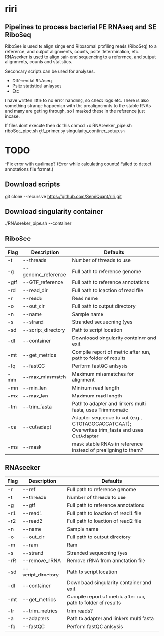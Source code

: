 # riri

## Pipelines to process bacterial PE RNAseq and SE RiboSeq
RiboSee is used to align singe end Ribosomal profiling reads (RiboSeq) to a reference, and output alignments, counts, psite determination, etc.
RNAseeker is used to align pair-end sequencing to a reference, and output alignments, counts and statistics.

Secondary scripts can be used for analyses.
- Differential RNAseq
- Psite statistical anlayses
- Etc

I have written little to no error handling, so check logs etc.
There is also something strange happenign with the prealignemnts to the stable RNAs and many are getting through, so I masked these in the reference just incase.

If files dont execute then do this
chmod +x RNAseeker_pipe.sh riboSee_pipe.sh gtf_primer.py singularity_continer_setup.sh



# TODO
-Fix error with qualimap? (Error while calculating counts! Failed to detect annotations file format.)



## Download scripts
git clone --recursive https://github.com/SemiQuant/riri.git

## Download singularity container
./RNAseeker_pipe.sh --container


## RiboSee

| Flag | Description | Defaults |
| --- | --- | --- |
| -t|--threads | Number of threads to use | NA |
| -g|--genome\_reference | Full path to reference genome | ${Script\_dir}/references/NC_000962.fasta |
| -gtf|--GTF\_reference | Full path to reference annotations | ${Script\_dir}/references/NC_000962.gff |
| -rd|--read\_dir | Full path to loaction of read file | NA |
| -r|--reads | Read name | NA |
| -o|--out\_dir | Full path to output directory | NA |
| -n|--name | Sample name | NA |
| -s|--strand | Stranded sequecning (yes|no|reverse) | no |
| -sd|--script\_directory | Path to script location | $(dirname &quot;$0&quot;) |
| -dl|--container | Downloaad singularity container and exit | NA |
| -mt|--get\_metrics | Compile report of metric after run, path to folder of results | NA |
| -fq|--fastQC | Perform fastQC anlsysis | NA |
| -mm|--max\_missmatch | Maximum missmatches for alignment | 2 |
| -mn|--min\_len | Mininum read length | 24 |
| -mx|--max\_len | Maximum read length | 36 |
| -tm|--trim\_fasta | Path to adapter and linkers multi fasta, uses Trimmomatic | ${Script\_dir}/references/adapts.fasta |
| -ca|--cut\adapt | Adapter sequence to cut (e.g., CTGTAGGCACCATCAAT); Overwrites trim_fasta and uses CutAdapter | NA |
| -ms|--mask | mask stable RNAs in reference instead of prealigning to them? | NA |

## RNAseeker

| Flag | Description | Defaults |
| --- | --- | --- |
| -r|--ref | Full path to reference genome | ${Script\_dir}/references/NC_000962.fasta |
| -t|--threads | Number of threads to use |
| -g|--gtf | Full path to reference annotations | ${Script\_dir}/references/NC_000962.gff |
| -r1|--read1 | Full path to loaction of read1 file | NA |
| -r2|--read2 | Full path to loaction of read2 file | NA |
| -n|--name | Sample name | NA |
| -o|--out\_dir | Full path to output directory | NA |
| -m|--ram | Ram | 2\*threads |
| -s|--strand | Stranded sequecning (yes|no|reverse) | no |
| -rR|--remove\_rRNA | Remove rRNA from annotation file | NA |
| -sd|--script\_directory | Path to script location | $(dirname &quot;$0&quot;) |
| -dl|--container | Downloaad singularity container and exit | NA |
| -mt|--get\_metrics | Compile report of metric after run, path to folder of results | NA |
| -tr|--trim\_metrics | trim reads? | NA |
| -a|--adapters | Path to adapter and linkers multi fasta | ${Script\_dir}/references/adapts.fasta |
| -fq|--fastQC | Perform fastQC anlsysis | NA |
